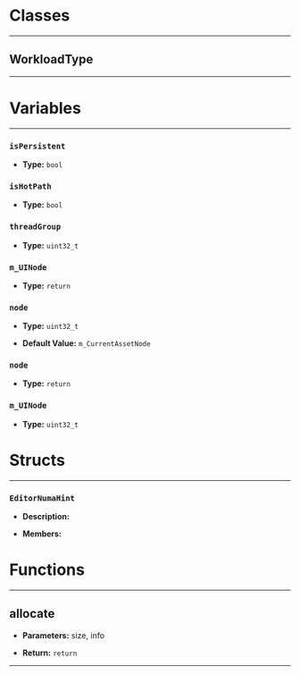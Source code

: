 # Classes
---

## WorkloadType
---




# Variables
---

### `isPersistent`

- **Type:** `bool`



### `isHotPath`

- **Type:** `bool`



### `threadGroup`

- **Type:** `uint32_t`



### `m_UINode`

- **Type:** `return`



### `node`

- **Type:** `uint32_t`

- **Default Value:** `m_CurrentAssetNode`



### `node`

- **Type:** `return`



### `m_UINode`

- **Type:** `uint32_t`




# Structs
---

### `EditorNumaHint`

- **Description:** 

- **Members:**




# Functions
---

## allocate



- **Parameters:** size, info

- **Return:** `return`

---
